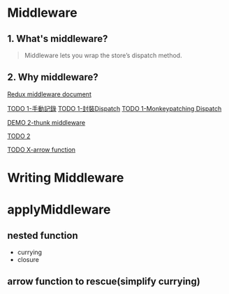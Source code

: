 # Middleware
## 1. What's middleware?
> Middleware lets you wrap the store’s dispatch method.

## 2. Why middleware?
[Redux middleware document](https://camsong.github.io/redux-in-chinese/docs/advanced/Middleware.html)

[TODO 1-手動記錄](https://jsbin.com/taveti/1/edit)
[TODO 1-封裝Dispatch](https://jsbin.com/coqepi/1/edit?html,js)
[TODO 1-Monkeypatching Dispatch](https://jsbin.com/wobudem/edit?html,js,console,output)

[DEMO 2-thunk middleware](https://jsbin.com/towucac/1/edit?js,output)

[TODO 2](https://jsbin.com/bekozi/edit?html,js,output)

[TODO X-arrow function](https://jsbin.com/mibehi/edit?html,js,output)

# Writing Middleware

# applyMiddleware

## nested function
  - currying
  - closure

## arrow function to rescue(simplify currying)
